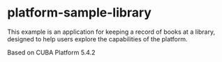 # platform-sample-library
This example is an application for keeping a record of books at a library, designed to help users explore the capabilities of the platform.

Based on CUBA Platform 5.4.2
